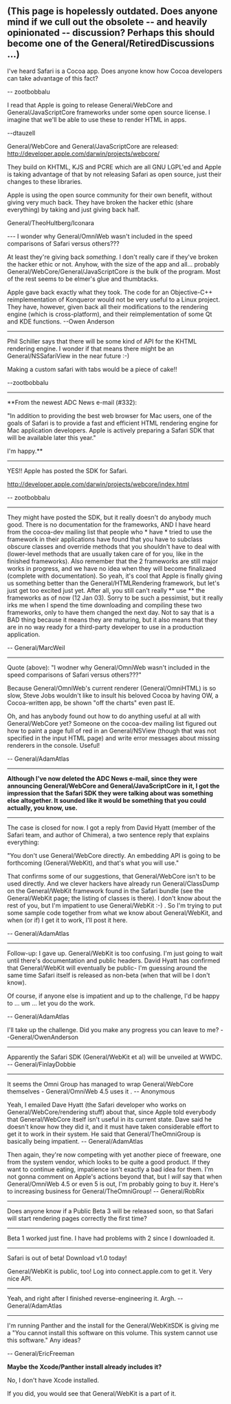 (This page is hopelessly outdated. Does anyone mind if we cull out the obsolete -- and heavily opinionated -- discussion? Perhaps this should become one of the General/RetiredDiscussions ...)
----

I've heard Safari is a Cocoa app. Does anyone know how Cocoa developers can take advantage of this fact?

-- zootbobbalu

I read that Apple is going to release  General/WebCore and General/JavaScriptCore frameworks under some open source license.  I imagine that we'll be
able to use these to render HTML in apps.

--dtauzell



General/WebCore and General/JavaScriptCore are released: http://developer.apple.com/darwin/projects/webcore/

They build on KHTML, KJS and PCRE which are all GNU LGPL'ed and Apple is taking advantage of that by not releasing Safari as open source, just their changes to these libraries. 

Apple is using the open source community for their own benefit, without giving very much back. They have broken the hacker ethic (share everything) by taking and just giving back half.

General/TheoHultberg/Iconara

--- I wonder why General/OmniWeb wasn't included in the speed comparisons of Safari versus others???

At least they're giving back *something*. I don't really care if they've broken the hacker ethic or not. Anyhow, with the size of the app and all... probably General/WebCore/General/JavaScriptCore *is* the bulk of the program. Most of the rest seems to be elmer's glue and thumbtacks.

Apple gave back exactly what they took.  The code for an Objective-C++ reimplementation of Konqueror would not be very useful to a Linux project.  They have, however, given back all their modifications to the rendering engine (which is cross-platform), and their reimplementation of some Qt and KDE functions. --Owen Anderson


----

Phil Schiller says that there will be some kind of API for the KHTML rendering engine. I wonder if that means there might be an General/NSSafariView in the near future :-) 

Making a custom safari with tabs would be a piece of cake!!

--zootbobbalu

----

**From the newest ADC News e-mail (#332):

"In addition to providing the best web browser for Mac users, one of the goals of Safari is to provide a fast and efficient HTML rendering engine for Mac application developers. Apple is actively preparing a Safari SDK that will be available later this year."

I'm happy.**

---- 

YES!! Apple has posted the SDK for Safari.

http://developer.apple.com/darwin/projects/webcore/index.html

-- zootbobbalu

----

They might have posted the SDK, but it really doesn't do anybody much good. There is no documentation for the frameworks, AND I have heard from the cocoa-dev mailing list that people who * have * tried to use the framework in their applications have found that you have to subclass obscure classes and override methods that you shouldn't have to deal with (lower-level methods that are usually taken care of for you, like in the finished frameworks). Also remember that the 2 frameworks are still major works in progress, and we have no idea when they will become finalizaed (complete with documentation). So yeah, it's cool that Apple is finally giving us something better than the General/HTMLRendering framework, but let's just get too excited just yet. After all, you still can't really ** use ** the frameworks as of now (12 Jan 03). Sorry to be such a pessimist, but it really irks me when I spend the time downloading and compiling these two frameworks, only to have them changed the next day. Not to say that is a BAD thing because it means they are maturing, but it also means that they are in no way ready for a third-party developer to use in a production application.

-- General/MarcWeil

----

Quote (above):
"I wodner why General/OmniWeb wasn't included in the speed comparisons of Safari versus others???"

Because General/OmniWeb's current renderer (General/OmniHTML) is so slow, Steve Jobs wouldn't like to insult his beloved Cocoa by having OW, a Cocoa-written app, be shown "off the charts" even past IE.

Oh, and has anybody found out how to do anything useful at all with General/WebCore yet? Someone on the cocoa-dev mailing list figured out how to paint a page full of red in an General/NSView (though that was not specified in the input HTML page) and write error messages about missing renderers in the console. Useful!

-- General/AdamAtlas

----

**Although I've now deleted the ADC News e-mail, since they were announcing General/WebCore and General/JavaScriptCore in it, I got the impression that the Safari SDK they were talking about was something else altogether. It sounded like it would be something that you could actually, you know, use.**

----

The case is closed for now. I got a reply from David Hyatt (member of the Safari team, and author of Chimera), a two sentence reply that explains everything:

"You don't use General/WebCore directly. An embedding API is going to be forthcoming (General/WebKit), and that's what you will use."

That confirms some of our suggestions, that General/WebCore isn't to be used directly. And we clever hackers have already run General/ClassDump on the General/WebKit framework found in the Safari bundle (see the General/WebKit page; the listing of classes is there). I don't know about the rest of you, but I'm impatient to use General/WebKit :-) . So I'm trying to put some sample code together from what we know about General/WebKit, and when (or if) I get it to work, I'll post it here.

-- General/AdamAtlas

----

Follow-up: I gave up. General/WebKit is too confusing. I'm just going to wait until there's documentation and public headers. David Hyatt has confirmed that General/WebKit will eventually be public- I'm guessing around the same time Safari itself is released as non-beta (when that will be I don't know).

Of course, if anyone else is impatient and up to the challenge, I'd be happy to ... um ... let you do the work.

-- General/AdamAtlas

I'll take up the challenge.  Did you make any progress you can leave to me? --General/OwenAnderson

----

Apparently the Safari SDK (General/WebKit et al) will be unveiled at WWDC. -- General/FinlayDobbie

----

It seems the Omni Group has managed to wrap General/WebCore themselves - General/OmniWeb 4.5 uses it . -- Anonymous

Yeah, I emailed Dave Hyatt (the Safari developer who works on General/WebCore/rendering stuff) about that, since Apple told everybody that General/WebCore itself isn't useful in its current state. Dave said he doesn't know how they did it, and it must have taken considerable effort to get it to work in their system. He said that General/TheOmniGroup is basically being impatient. -- General/AdamAtlas

Then again, they're now competing with yet another piece of freeware, one from the system vendor, which looks to be quite a good product. If they want to continue eating, impatience isn't exactly a bad idea for them. I'm not gonna comment on Apple's actions beyond that, but I *will* say that when General/OmniWeb 4.5 or even 5 is out, I'm probably going to buy it. Here's to increasing business for General/TheOmniGroup! -- General/RobRix


----

Does anyone know if a Public Beta 3 will be released soon, so that Safari will start rendering pages correctly the first time?

----

Beta 1 worked just fine. I have had problems with 2 since I downloaded it.

----

Safari is out of beta! Download v1.0 today!

General/WebKit is public, too! Log into connect.apple.com to get it.  Very nice API.

----

Yeah, and right after I finished reverse-engineering it. Argh. --General/AdamAtlas

----

I'm running Panther and the install for the General/WebKitSDK is giving me a "You cannot install this software on this volume. This system cannot use this software."  Any ideas?

-- General/EricFreeman

**Maybe the Xcode/Panther install already includes it?**

No, I don't have Xcode installed.

If you did, you would see that General/WebKit is a part of it.